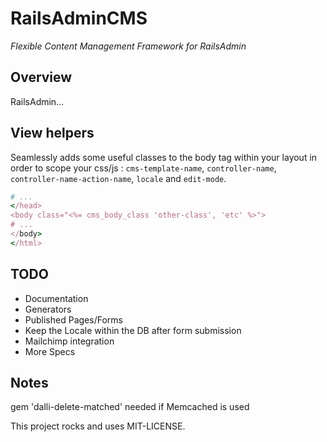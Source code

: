 # RailsAdminCMS

*Flexible Content Management Framework for RailsAdmin*

## Overview

RailsAdmin...

## View helpers

Seamlessly adds some useful classes to the body tag within your layout in order to scope your css/js : `cms-template-name`, `controller-name`, `controller-name-action-name`, `locale` and `edit-mode`.

```ruby
# ...
</head>
<body class="<%= cms_body_class 'other-class', 'etc' %>">
# ...
</body>
</html>
```

## TODO

* Documentation
* Generators
* Published Pages/Forms
* Keep the Locale within the DB after form submission
* Mailchimp integration
* More Specs

## Notes

gem 'dalli-delete-matched' needed if Memcached is used


This project rocks and uses MIT-LICENSE.